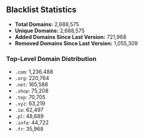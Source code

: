 ## Blacklist Statistics

- **Total Domains:** 2,688,575
- **Unique Domains:** 2,688,575
- **Added Domains Since Last Version:** 721,968
- **Removed Domains Since Last Version:** 1,055,309

### Top-Level Domain Distribution

-  `.com`: 1,236,488
-  `.org`: 220,764
-  `.net`: 165,588
-  `.shop`: 75,208
-  `.top`: 70,705
-  `.xyz`: 63,219
-  `.io`: 62,497
-  `.pl`: 48,689
-  `.info`: 44,722
-  `.fr`: 35,968
